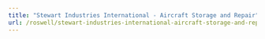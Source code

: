 ```yaml
---
title: "Stewart Industries International - Aircraft Storage and Repair"
url: /roswell/stewart-industries-international-aircraft-storage-and-repair/
---
```

